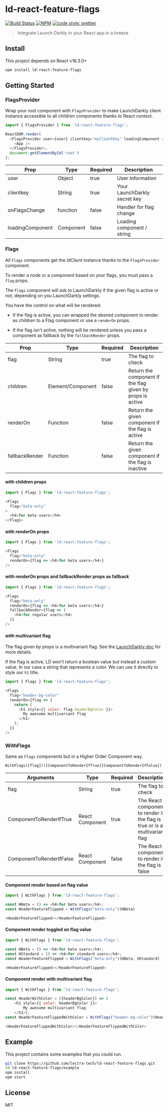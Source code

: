 # ld-react-feature-flags

[![Build Status](https://travis-ci.org/lectra-tech/ld-react-feature-flags.svg?branch=master)](https://travis-ci.org/lectra-tech/ld-react-feature-flags)
[![NPM](https://img.shields.io/npm/v/ld-react-feature-flags.svg)](https://www.npmjs.com/package/ld-react-feature-flags)
[![code style: prettier](https://img.shields.io/badge/code_style-prettier-ff69b4.svg?style=flat-square)](https://github.com/prettier/prettier)

> Integrate Launch Darkly in your React app in a breeze

## Install

This project depends on React v16.3.0+

```bash
npm install ld-react-feature-flags
```

## Getting Started
### FlagsProvider
Wrap your root component with `FlagsProvider` to make LaunchDarkly client instance accessible to all children components thanks to React context.


```javascript
import { FlagsProvider } from 'ld-react-feature-flags';

ReactDOM.render(
  <FlagsProvider user={user} clientkey="myClientKey" loadingComponent ={<div>please wait</div>}>
    <App />
  </FlagsProvider>,
  document.getElementById('root')
);
```

Prop | Type | Required | Description
--- | --- | --- | ---
user | Object | true | User information
clientkey | String | true | Your LaunchDarkly secret key
onFlagsChange | function | false | Handler for flag change
loadingComponent  | Component | false | Loading component / string

### Flags
All `Flags` components get the _ldClient_ instance thanks to the `FlagsProvider` component.

To render a node or a component based on your flags, you must pass a `flag` props.

The `Flags` component will ask to LaunchDarkly if the given flag is active or not, depending on you LaunchDarkly settings.

You have the control on what will be rendered:

* If the flag is active, you can wrapped the desired component to render as children to a Flag component or use a `renderOn` props.

* If the flag isn't active, nothing will be rendered unless you pass a component as fallback by the `fallbackRender` props.


Prop | Type | Required | Description
--- | --- | --- | ---
flag | String | true | The flag to check
children | Element/Component | false | Return the component if the flag given by props is active
renderOn | Function | false | Return the given component if the flag is active
fallbackRender | Function | false | Return the given component if the flag is inactive


#### with children props

```javascript
import { Flags } from 'ld-react-feature-flags';

<Flags
  flag="beta-only"
>
  <h4>for beta users</h4>
</Flags>
```

#### with renderOn props

```javascript
import { Flags } from 'ld-react-feature-flags';

<Flags
  flag="beta-only"
  renderOn={flag => <h4>for beta users</h4>}
/>
```

#### with renderOn props and fallbackRender props as fallback

```javascript
import { Flags } from 'ld-react-feature-flags';

<Flags
  flag="beta-only"
  renderOn={flag => <h4>for beta users</h4>}
  fallbackRender={flag => (
    <h4>for regular users</h4>
  )}
/>
```

#### with multivariant  flag

The flag given by props is a multivariant flag.
See the [LaunchDarkly doc](https://docs.launchdarkly.com/docs/managing-variations) for more details.

If the flag is active, LD won't return a boolean value but instead a custom value. In our case a string that represents a color.
We can use it directly to style our `h1` title.

```javascript
import { Flags } from 'ld-react-feature-flags';

<Flags
  flag="header-bg-color"
  renderOn={flag => {
    return (
      <h1 style={{ color: flag.headerBgColor }}>
        My awesome multivariant flag
      </h1>
    );
  }}
/>
```

### WithFlags
Same as `Flags` components but in a Higher Order Component way.

`WithFlags([flag])([ComponentToRenderIfTrue][ComponentToRenderIfFalse])`


Arguments | Type | Required | Description
--- | --- | --- | ---
flag | String | true | The flag to check
ComponentToRenderIfTrue | React Component | true | The React component to render if the flag is true or is a multivariant flag
ComponentToRenderIfFalse | React Component | false | The React component to render if the flag is false

#### Component render based on flag value

```javascript
import { WithFlags } from 'ld-react-feature-flags';

const HBeta = () => <h4>for beta users</h4>;
const HeaderFeatureFlipped = WithFlags("beta-only")(HBeta)

<HeaderFeatureFlipped></HeaderFeatureFlipped>
```

#### Component render toggled on flag value

```javascript
import { WithFlags } from 'ld-react-feature-flags';

const HBeta = () => <h4>for beta users</h4>;
const HStandard = () => <h4>for standard users</h4>;
const HeaderFeatureFlipped = WithFlags("beta-only")(HBeta, HStandard)

<HeaderFeatureFlipped></HeaderFeatureFlipped>
```
#### Component render with multivariant flag

```javascript
import { WithFlags } from 'ld-react-feature-flags';

const HeaderWithColor = ({headerBgColor}) => (
    <h1 style={{ color: headerBgColor }}>
        My awesome multivariant flag
    </h1>);
const HeaderFeatureFlippedWithColor = WithFlags("header-bg-color")(HeaderWithColor)

<HeaderFeatureFlippedWithColor></HeaderFeatureFlippedWithColor>
```


## Example
This project contains some examples that you could run.

```bash
git clone https://github.com/lectra-tech/ld-react-feature-flags.git
cd ld-react-feature-flags/example
npm install
npm start
```

## License
MIT
